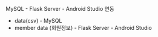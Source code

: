 MySQL - Flask Server - Android Studio 연동

- data(csv) - MySQL  
- member data (회원정보) - Flask Server - Android Studio
